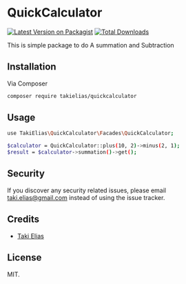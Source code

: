# QuickCalculator

[![Latest Version on Packagist][ico-version]][link-packagist]
[![Total Downloads][ico-downloads]][link-downloads]

This is simple package to do A summation and Subtraction

## Installation

Via Composer

``` bash
composer require takielias/quickcalculator
```

## Usage

``` bash
use TakiElias\QuickCalculator\Facades\QuickCalculator;
```

``` bash
$calculator = QuickCalculator::plus(10, 2)->minus(2, 1);
$result = $calculator->summation()->get();
```

## Security

If you discover any security related issues, please email taki.elias@gmail.com instead of using the issue tracker.

## Credits

- [Taki Elias][link-author]

## License

MIT.

[ico-version]: https://img.shields.io/packagist/v/takielias/quickcalculator.svg?style=flat-square
[ico-downloads]: https://img.shields.io/packagist/dt/takielias/quickcalculator.svg?style=flat-square
[ico-travis]: https://img.shields.io/travis/takielias/quickcalculator/master.svg?style=flat-square
[ico-styleci]: https://styleci.io/repos/12345678/shield

[link-packagist]: https://packagist.org/packages/takielias/quickcalculator
[link-downloads]: https://packagist.org/packages/takielias/quickcalculator
[link-travis]: https://travis-ci.org/takielias/quickcalculator
[link-styleci]: https://styleci.io/repos/12345678
[link-author]: https://github.com/takielias
